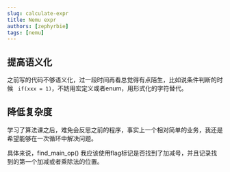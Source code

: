 ```yaml
---
slug: calculate-expr
title: Nemu expr
authors: [zephyrbie]
tags: [nemu]
---
```

## 提高语义化
之前写的代码不够语义化，过一段时间再看总觉得有点陌生，比如说条件判断的时候 ` if(xxx = 1)`，不妨用宏定义或者enum，用形式化的字符替代。

## 降低复杂度

学习了算法课之后，难免会反思之前的程序，事实上一个相对简单的业务，我还是希望能够在一次循环中解决问题。

具体来说，find_main_op() 我应该使用flag标记是否找到了加减号，并且记录找到的第一个加减或者乘除法的位置。
